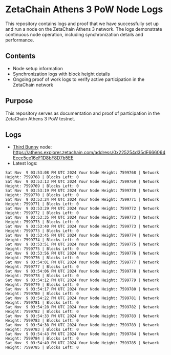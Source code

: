 # ZetaChain Athens 3 PoW Node Logs
This repository contains logs and proof that we have successfully set up and run a node on the ZetaChain Athens 3 network. The logs demonstrate continuous node operation, including synchronization details and performance.

## Contents
- Node setup information
- Synchronization logs with block height details
- Ongoing proof of work logs to verify active participation in the ZetaChain network

## Purpose
This repository serves as documentation and proof of participation in the ZetaChain Athens 3 PoW testnet.

## Logs

- [Third Bunny](https://thirdbunny.xyz/) node: https://athens.explorer.zetachain.com/address/0x225254d35dE666064Eccc5ce16eF1D8bF8D7b5EE
- Latest logs:
```
Sat Nov  9 03:53:08 PM UTC 2024 Your Node Height: 7599768 | Network Height: 7599768 | Blocks Left: 0
Sat Nov  9 03:53:13 PM UTC 2024 Your Node Height: 7599769 | Network Height: 7599769 | Blocks Left: 0
Sat Nov  9 03:53:19 PM UTC 2024 Your Node Height: 7599770 | Network Height: 7599770 | Blocks Left: 0
Sat Nov  9 03:53:24 PM UTC 2024 Your Node Height: 7599771 | Network Height: 7599771 | Blocks Left: 0
Sat Nov  9 03:53:29 PM UTC 2024 Your Node Height: 7599772 | Network Height: 7599772 | Blocks Left: 0
Sat Nov  9 03:53:35 PM UTC 2024 Your Node Height: 7599773 | Network Height: 7599773 | Blocks Left: 0
Sat Nov  9 03:53:40 PM UTC 2024 Your Node Height: 7599773 | Network Height: 7599773 | Blocks Left: 0
Sat Nov  9 03:53:45 PM UTC 2024 Your Node Height: 7599774 | Network Height: 7599774 | Blocks Left: 0
Sat Nov  9 03:53:51 PM UTC 2024 Your Node Height: 7599775 | Network Height: 7599775 | Blocks Left: 0
Sat Nov  9 03:53:56 PM UTC 2024 Your Node Height: 7599776 | Network Height: 7599776 | Blocks Left: 0
Sat Nov  9 03:54:01 PM UTC 2024 Your Node Height: 7599777 | Network Height: 7599777 | Blocks Left: 0
Sat Nov  9 03:54:06 PM UTC 2024 Your Node Height: 7599778 | Network Height: 7599778 | Blocks Left: 0
Sat Nov  9 03:54:12 PM UTC 2024 Your Node Height: 7599779 | Network Height: 7599779 | Blocks Left: 0
Sat Nov  9 03:54:17 PM UTC 2024 Your Node Height: 7599780 | Network Height: 7599780 | Blocks Left: 0
Sat Nov  9 03:54:22 PM UTC 2024 Your Node Height: 7599781 | Network Height: 7599781 | Blocks Left: 0
Sat Nov  9 03:54:28 PM UTC 2024 Your Node Height: 7599782 | Network Height: 7599782 | Blocks Left: 0
Sat Nov  9 03:54:33 PM UTC 2024 Your Node Height: 7599783 | Network Height: 7599783 | Blocks Left: 0
Sat Nov  9 03:54:38 PM UTC 2024 Your Node Height: 7599783 | Network Height: 7599783 | Blocks Left: 0
Sat Nov  9 03:54:43 PM UTC 2024 Your Node Height: 7599784 | Network Height: 7599784 | Blocks Left: 0
Sat Nov  9 03:54:49 PM UTC 2024 Your Node Height: 7599785 | Network Height: 7599785 | Blocks Left: 0
```
